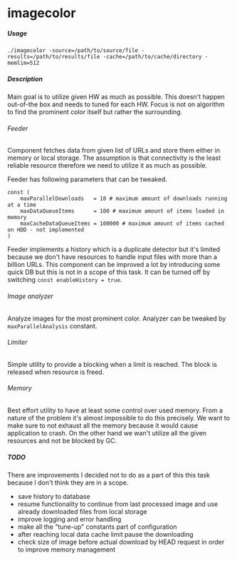 # imagecolor

##### Usage

    ./imagecolor -source=/path/to/source/file -results=/path/to/results/file -cache=/path/to/cache/directory -memlim=512 

##### Description

Main goal is to utilize given HW as much as possible. This doesn't happen out-of-the box and needs to tuned for each HW. Focus is not on algorithm to find the prominent color itself but rather the surrounding. 

###### Feeder
Component fetches data from given list of URLs and store them either in memory or local storage. The assumption is that connectivity is the least reliable resource therefore we need to utilize it as much as possible.

Feeder has following parameters that can be tweaked.

    const (
        maxParallelDownloads   = 10 # maximum amount of downloads running at a time
        maxDataQueueItems      = 100 # maximum amount of items loaded in memory
        maxCacheDataQueueItems = 100000 # maximum amount of items cached on HDD - not implemented
    )

Feeder implements a history which is a duplicate detector but it's limited because we don't have resources to handle input files with more than a billion URLs. This component can be improved a lot by introducing some quick DB but this is not in a scope of this task. It can be turned off by switching `const enableHistory = true`.

###### Image analyzer
Analyze images for the most prominent color. Analyzer can be tweaked by `maxParallelAnalysis` constant. 

###### Limiter
Simple utility to provide a blocking when a limit is reached. The block is released when resource is freed.

###### Memory
Best effort utility to have at least some control over used memory. From a nature of the problem it's almost impossible to do this precisely. We want to make sure to not exhaust all the memory because it would cause application to crash. On the other hand we wan't utilize all the given resources and not be blocked by GC.
 
##### TODO
There are improvements I decided not to do as a part of this this task because I don't think they are in a scope.

- save history to database
- resume functionality to continue from last processed image and use already downloaded files from local storage
- improve logging and error handling
- make all the "tune-up" constants part of configuration
- after reaching local data cache limit pause the downloading
- check size of image before actual download by HEAD request in order to improve memory management
